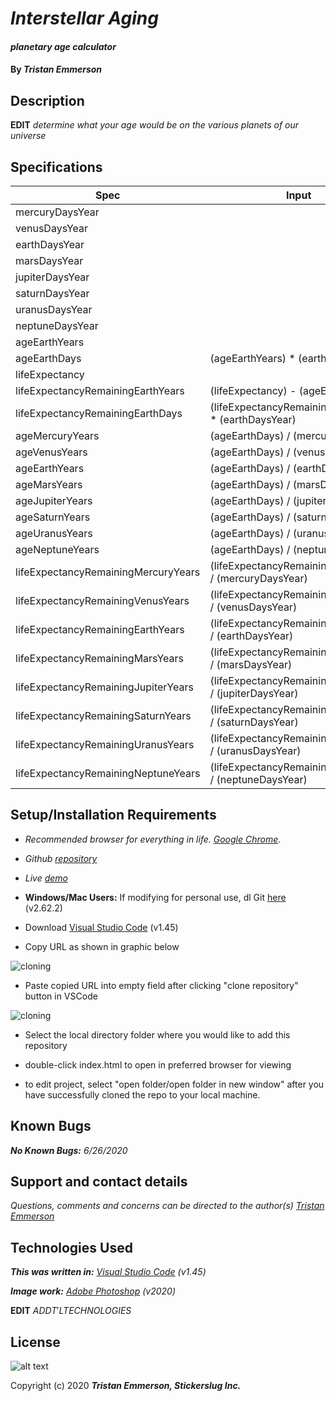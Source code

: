 
# _Interstellar Aging_

#### _planetary age calculator_	

#### By _**Tristan Emmerson**_

## **Description**

**EDIT** _determine what your age would be on the various planets of our universe_

## **Specifications**

| Spec 	| Input 	| Output 	|
|-	|-	|-	|
| mercuryDaysYear 	|  	| 88 	|
| venusDaysYear 	|  	| 225 	|
| earthDaysYear 	|  	| 365 	|
| marsDaysYear 	|  	| 687 	|
| jupiterDaysYear 	|  	| 4,333 	|
| saturnDaysYear 	|  	| 10,759 	|
| uranusDaysYear 	|  	| 30,678 	|
| neptuneDaysYear 	|  	| 60,190 	|
| ageEarthYears 	|  	| 32 	|
| ageEarthDays 	| (ageEarthYears) * (earthDaysYear) 	| 11,680 	|
| lifeExpectancy 	|  	| 79 	|
| lifeExpectancyRemainingEarthYears 	| (lifeExpectancy) - (ageEarthYears) 	| 47 	|
| lifeExpectancyRemainingEarthDays 	| (lifeExpectancyRemainingEarthYears) * (earthDaysYear) 	| 17,155 	|
| ageMercuryYears 	| (ageEarthDays) / (mercuryDaysYear) 	| 132 	|
| ageVenusYears 	| (ageEarthDays) / (venusDaysYear) 	| 51 	|
| ageEarthYears 	| (ageEarthDays) / (earthDaysYear) 	| 32 	|
| ageMarsYears 	| (ageEarthDays) / (marsDaysYear) 	| 17 	|
| ageJupiterYears 	| (ageEarthDays) / (jupiterDaysYear) 	| 2 	|
| ageSaturnYears 	| (ageEarthDays) / (saturnDaysYear) 	| 2 	|
| ageUranusYears 	| (ageEarthDays) / (uranusDaysYear) 	| 0 	|
| ageNeptuneYears 	| (ageEarthDays) / (neptuneDaysYear) 	| 0 	|
| lifeExpectancyRemainingMercuryYears 	| (lifeExpectancyRemainingEarthDays) / (mercuryDaysYear) 	| 194 	|
| lifeExpectancyRemainingVenusYears 	| (lifeExpectancyRemainingEarthDays) / (venusDaysYear) 	| 76 	|
| lifeExpectancyRemainingEarthYears 	| (lifeExpectancyRemainingEarthDays) / (earthDaysYear) 	| 46 	|
| lifeExpectancyRemainingMarsYears 	| (lifeExpectancyRemainingEarthDays) / (marsDaysYear) 	| 24 	|
| lifeExpectancyRemainingJupiterYears 	| (lifeExpectancyRemainingEarthDays) / (jupiterDaysYear) 	| 3 	|
| lifeExpectancyRemainingSaturnYears 	| (lifeExpectancyRemainingEarthDays) / (saturnDaysYear) 	| 1 	|
| lifeExpectancyRemainingUranusYears 	| (lifeExpectancyRemainingEarthDays) / (uranusDaysYear) 	| 0 	|
| lifeExpectancyRemainingNeptuneYears 	| (lifeExpectancyRemainingEarthDays) / (neptuneDaysYear) 	| 0 	|


## **Setup/Installation Requirements**

*  _Recommended browser for everything in life. [Google Chrome](https://www.google.com/chrome/)_.

*  _Github [repository](https://github.com/tmemmerson/interstellar-aging.git)_

*  _Live [demo](https://tmemmerson.github.io/interstellar-aging/)_

*  **Windows/Mac Users:** If modifying for personal use, dl Git [here](https://git-scm.com/downloads/) (v2.62.2)

* Download [Visual Studio Code](https://code.visualstudio.com/) (v1.45)

* Copy URL as shown in graphic below

![cloning](https://coding-assets.s3-us-west-2.amazonaws.com/img/clone.gif "How to clone repo")

* Paste copied URL into empty field after clicking "clone repository" button in VSCode

![cloning](https://coding-assets.s3-us-west-2.amazonaws.com/img/clone-github.gif "Cloning from Github within VSCode")

* Select the local directory folder where you would like to add this repository

* double-click index.html to open in preferred browser for viewing

* to edit project, select "open folder/open folder in new window" after you have successfully cloned the repo to your local machine.


## **Known Bugs**

_**No Known Bugs:** 6/26/2020_

## **Support and contact details**

_Questions, comments and concerns can be directed to the author(s) [Tristan Emmerson](tristan@stickerslug.com)_

## **Technologies Used**

_**This was written in:** [Visual Studio Code](https://code.visualstudio.com/) (v1.45)_

_**Image work:** [Adobe Photoshop](https://www.adobe.com/products/photoshop.html/) (v2020)_

**EDIT** $ADDT'L TECHNOLOGIES$

## **License**
![alt text][logo]

[logo]: https://img.shields.io/bower/l/bootstrap "MIT License"

Copyright (c) 2020 **_Tristan Emmerson, Stickerslug Inc._**




